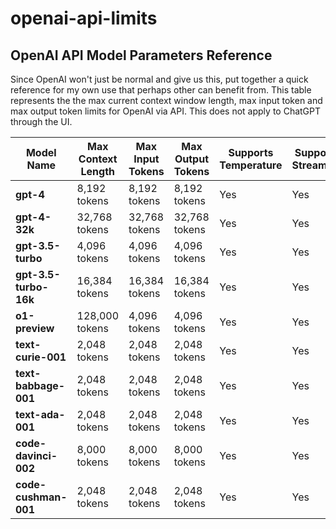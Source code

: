 # openai-api-limits
## OpenAI API Model Parameters Reference
Since OpenAI won't just be normal and give us this, put together a quick reference for my own use that perhaps other can benefit from. This table represents the the max current context window length, max input token and max output token limits for OpenAI via API. This does not apply to ChatGPT through the UI.


| Model Name          | Max Context Length | Max Input Tokens | Max Output Tokens | Supports Temperature | Supports Streaming |
|---------------------|--------------------|------------------|-------------------|----------------------|--------------------|
| **gpt-4**           | 8,192 tokens       | 8,192 tokens     | 8,192 tokens      | Yes                  | Yes                |
| **gpt-4-32k**       | 32,768 tokens      | 32,768 tokens    | 32,768 tokens     | Yes                  | Yes                |
| **gpt-3.5-turbo**   | 4,096 tokens       | 4,096 tokens     | 4,096 tokens      | Yes                  | Yes                |
| **gpt-3.5-turbo-16k**| 16,384 tokens      | 16,384 tokens    | 16,384 tokens     | Yes                  | Yes                |
| **o1-preview**| 128,000 tokens       | 4,096 tokens     | 4,096 tokens      | Yes                  | Yes                |
| **text-curie-001**  | 2,048 tokens       | 2,048 tokens     | 2,048 tokens      | Yes                  | Yes                |
| **text-babbage-001**| 2,048 tokens       | 2,048 tokens     | 2,048 tokens      | Yes                  | Yes                |
| **text-ada-001**    | 2,048 tokens       | 2,048 tokens     | 2,048 tokens      | Yes                  | Yes                |
| **code-davinci-002**| 8,000 tokens       | 8,000 tokens     | 8,000 tokens      | Yes                  | Yes                |
| **code-cushman-001**| 2,048 tokens       | 2,048 tokens     | 2,048 tokens      | Yes                  | Yes                |
